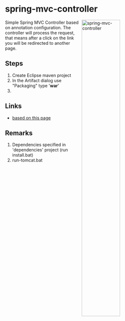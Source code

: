 # spring-mvc-controller

<img src="http://docs.spring.io/spring-framework/docs/2.0.8/reference/images/mvc.png"
 alt="spring-mvc-controller" title="spring-mvc-controller" align="right" width="50%" />

Simple Spring MVC Controller based on annotation configuration.
The controller will process the request, that means after a click on the link you will be redirected to another page.

## Steps

1. Create Eclipse maven project
2. In the Artifact dialog use "Packaging" type '**war**'
3. 

## Links
- [based on this page](http://fruzenshtein.com/spring-mvc-creation-of-simple-controller-with-java-based-config/)

## Remarks

1. Dependencies specified in 'dependencies' project (run install.bat)
2. run-tomcat.bat
